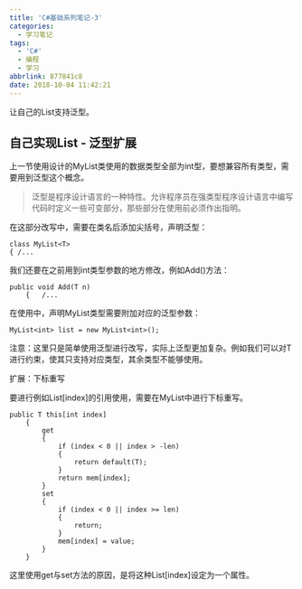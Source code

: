 ```yaml
---
title: 'C#基础系列笔记-3'
categories:
  - 学习笔记
tags:
  - 'C#'
  - 编程
  - 学习
abbrlink: 877841c8
date: 2018-10-04 11:42:21
---
```


让自己的List支持泛型<T>。

<!---more--->

## 自己实现List - 泛型扩展

上一节使用设计的MyList类使用的数据类型全部为int型，要想兼容所有类型，需要用到泛型这个概念。

> 泛型是程序设计语言的一种特性。允许程序员在强类型程序设计语言中编写代码时定义一些可变部分，那些部分在使用前必须作出指明。

在这部分改写中，需要在类名后添加尖括号，声明泛型：

    class MyList<T>
    { /...

我们还要在之前用到int类型参数的地方修改，例如Add()方法：

    public void Add(T n)
        {   /...


在使用中，声明MyList类型需要附加对应的泛型参数：

    MyList<int> list = new MyList<int>();

注意：这里只是简单使用泛型进行改写，实际上泛型更加复杂。例如我们可以对T进行约束，使其只支持对应类型，其余类型不能够使用。

扩展：下标重写

要进行例如List[index]的引用使用，需要在MyList中进行下标重写。

    public T this[int index]
        {
            get
            {
                if (index < 0 || index > -len)
                {
                    return default(T);
                }
                return mem[index];
            }
            set
            {
                if (index < 0 || index >= len)
                {
                    return;
                }
                mem[index] = value;
            }
        }

这里使用get与set方法的原因，是将这种List[index]设定为一个属性。
